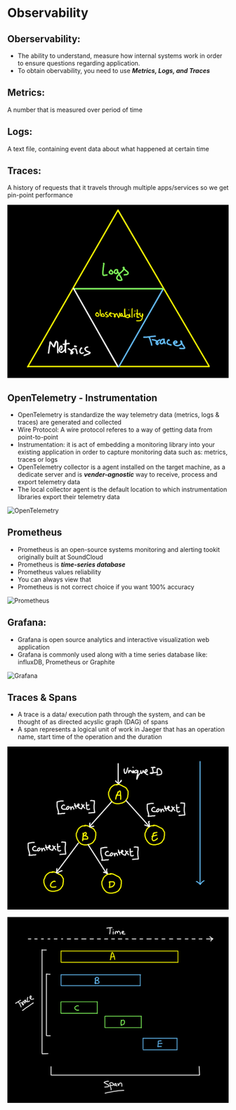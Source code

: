 # Observability

## Oberservability:
- The ability to understand, measure how internal systems work in order to ensure questions regarding application.
- To obtain obervability, you need to use ***Metrics, Logs, and Traces***

## Metrics:
A number that is measured over period of time

## Logs:
A text file, containing event data about what happened at certain time

## Traces:
A history of requests that it travels through multiple apps/services so we get pin-point performance

![Obeservability Triangle](../../assets/boards/observability.png)

## OpenTelemetry - Instrumentation
- OpenTelemetry is standardize the way telemetry data (metrics, logs & traces) are generated and collected
- Wire Protocol: A wire protocol referes to a way of getting data from point-to-point
- Instrumentation: it is act of embedding a monitoring library into your existing application in order to capture monitoring data such as: metrics, traces or logs
- OpenTelemetry collector is a agent installed on the target machine, as a dedicate server and is ***vender-agnostic*** way to receive, process and export telemetry data
- The local collector agent is the default location to which instrumentation libraries export their telemetry data

![OpenTelemetry](https://miro.medium.com/v2/resize:fit:1400/1*74Ds73EYN-uqliyrxp1OKQ.png)

## Prometheus
- Prometheus is an open-source systems monitoring and alerting tookit originally built at SoundCloud
- Prometheus is ***time-series database***
- Prometheus values reliability
- You can always view that
- Prometheus is not correct choice if you want 100% accuracy

![Prometheus](https://miro.medium.com/v2/resize:fit:830/1*dMNxZtLQFVkKjgzwrPChBg.png)

## Grafana:
- Grafana is open source analytics and interactive visualization web application
- Grafana is commonly used along with a time series database like: influxDB, Prometheus or Graphite

![Grafana](https://www.vectorlogo.zone/logos/grafana/grafana-ar21.png)

## Traces & Spans
- A trace is a data/ execution path through the system, and can be thought of as directed acyslic graph (DAG) of spans
- A span represents a logical unit of work in Jaeger that has an operation name, start time of the operation and the duration

![Trace tree](../../assets/boards/trace-tree.png)

![Trace and Spans](../../assets/boards/traces-and-spans.png)
